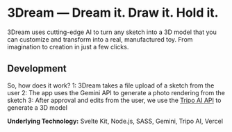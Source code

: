 # 3Dream — Dream it. Draw it. Hold it.

3Dream uses cutting-edge AI to turn any sketch into a 3D model that you can customize and transform into a real, manufactured toy. From imagination to creation in just a few clicks.

## Development

So, how does it work?
1: 3Dream takes a file upload of a sketch from the user
2: The app uses the Gemini API to generate a photo rendering from the sketch
3: After approval and edits from the user, we use the [Tripo AI API](https://www.tripo3d.ai/) to generate a 3D model

**Underlying Technology:** Svelte Kit, Node.js, SASS, Gemini, Tripo AI, Vercel

